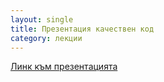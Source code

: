 ```yaml
---
layout: single
title: Презентация качествен код
category: лекции
---
```


[Линк към презентацията](https://docs.google.com/presentation/d/1C8azTAqwfRyQ39fhg4Jcb4ztahZJCJ7Nusqj6MAkwf4/edit?usp=sharing)
